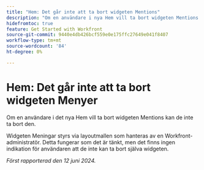 ```yaml
---
title: "Hem: Det går inte att ta bort widgeten Mentions"
description: "Om en användare i nya Hem vill ta bort widgeten Mentions kan de inte ta bort den."
hidefromtoc: true
feature: Get Started with Workfront
source-git-commit: 9440e4db426bcf559e0e175ffc27649e041f8407
workflow-type: tm+mt
source-wordcount: '84'
ht-degree: 0%

---
```



# Hem: Det går inte att ta bort widgeten Menyer

Om en användare i det nya Hem vill ta bort widgeten Mentions kan de inte ta bort den.

Widgeten Meningar styrs via layoutmallen som hanteras av en Workfront-administratör. Detta fungerar som det är tänkt, men det finns ingen indikation för användaren att de inte kan ta bort själva widgeten.

_Först rapporterad den 12 juni 2024._
